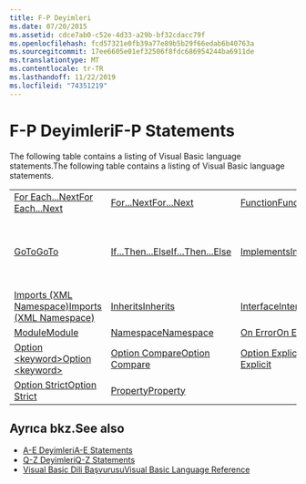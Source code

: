 ```yaml
---
title: F-P Deyimleri
ms.date: 07/20/2015
ms.assetid: cdce7ab0-c52e-4d33-a29b-bf32cdacc79f
ms.openlocfilehash: fcd57321e0fb39a77e89b5b29f66edab6b40763a
ms.sourcegitcommit: 17ee6605e01ef32506f8fdc686954244ba6911de
ms.translationtype: MT
ms.contentlocale: tr-TR
ms.lasthandoff: 11/22/2019
ms.locfileid: "74351219"
---
```

# <a name="f-p-statements"></a><span data-ttu-id="164a3-102">F-P Deyimleri</span><span class="sxs-lookup"><span data-stu-id="164a3-102">F-P Statements</span></span>
<span data-ttu-id="164a3-103">The following table contains a listing of Visual Basic language statements.</span><span class="sxs-lookup"><span data-stu-id="164a3-103">The following table contains a listing of Visual Basic language statements.</span></span>  
  
|||||  
|---|---|---|---|  
|[<span data-ttu-id="164a3-104">For Each...Next</span><span class="sxs-lookup"><span data-stu-id="164a3-104">For Each...Next</span></span>](../../../visual-basic/language-reference/statements/for-each-next-statement.md)|[<span data-ttu-id="164a3-105">For...Next</span><span class="sxs-lookup"><span data-stu-id="164a3-105">For...Next</span></span>](../../../visual-basic/language-reference/statements/for-next-statement.md)|[<span data-ttu-id="164a3-106">Function</span><span class="sxs-lookup"><span data-stu-id="164a3-106">Function</span></span>](../../../visual-basic/language-reference/statements/function-statement.md)|[<span data-ttu-id="164a3-107">Get</span><span class="sxs-lookup"><span data-stu-id="164a3-107">Get</span></span>](../../../visual-basic/language-reference/statements/get-statement.md)|  
|[<span data-ttu-id="164a3-108">GoTo</span><span class="sxs-lookup"><span data-stu-id="164a3-108">GoTo</span></span>](../../../visual-basic/language-reference/statements/goto-statement.md)|[<span data-ttu-id="164a3-109">If...Then...Else</span><span class="sxs-lookup"><span data-stu-id="164a3-109">If...Then...Else</span></span>](../../../visual-basic/language-reference/statements/if-then-else-statement.md)|[<span data-ttu-id="164a3-110">Implements</span><span class="sxs-lookup"><span data-stu-id="164a3-110">Implements</span></span>](../../../visual-basic/language-reference/statements/implements-statement.md)|[<span data-ttu-id="164a3-111">Imports (.NET Namespace and Type)</span><span class="sxs-lookup"><span data-stu-id="164a3-111">Imports (.NET Namespace and Type)</span></span>](../../../visual-basic/language-reference/statements/imports-statement-net-namespace-and-type.md)|  
|[<span data-ttu-id="164a3-112">Imports (XML Namespace)</span><span class="sxs-lookup"><span data-stu-id="164a3-112">Imports (XML Namespace)</span></span>](../../../visual-basic/language-reference/statements/imports-statement-xml-namespace.md)|[<span data-ttu-id="164a3-113">Inherits</span><span class="sxs-lookup"><span data-stu-id="164a3-113">Inherits</span></span>](../../../visual-basic/language-reference/statements/inherits-statement.md)|[<span data-ttu-id="164a3-114">Interface</span><span class="sxs-lookup"><span data-stu-id="164a3-114">Interface</span></span>](../../../visual-basic/language-reference/statements/interface-statement.md)|[<span data-ttu-id="164a3-115">Mid</span><span class="sxs-lookup"><span data-stu-id="164a3-115">Mid</span></span>](../../../visual-basic/language-reference/statements/mid-statement.md)|  
|[<span data-ttu-id="164a3-116">Module</span><span class="sxs-lookup"><span data-stu-id="164a3-116">Module</span></span>](../../../visual-basic/language-reference/statements/module-statement.md)|[<span data-ttu-id="164a3-117">Namespace</span><span class="sxs-lookup"><span data-stu-id="164a3-117">Namespace</span></span>](../../../visual-basic/language-reference/statements/namespace-statement.md)|[<span data-ttu-id="164a3-118">On Error</span><span class="sxs-lookup"><span data-stu-id="164a3-118">On Error</span></span>](../../../visual-basic/language-reference/statements/on-error-statement.md)|[<span data-ttu-id="164a3-119">Operator</span><span class="sxs-lookup"><span data-stu-id="164a3-119">Operator</span></span>](../../../visual-basic/language-reference/statements/operator-statement.md)|  
|[<span data-ttu-id="164a3-120">Option \<keyword></span><span class="sxs-lookup"><span data-stu-id="164a3-120">Option \<keyword></span></span>](../../../visual-basic/language-reference/statements/option-keyword-statement.md)|[<span data-ttu-id="164a3-121">Option Compare</span><span class="sxs-lookup"><span data-stu-id="164a3-121">Option Compare</span></span>](../../../visual-basic/language-reference/statements/option-compare-statement.md)|[<span data-ttu-id="164a3-122">Option Explicit</span><span class="sxs-lookup"><span data-stu-id="164a3-122">Option Explicit</span></span>](../../../visual-basic/language-reference/statements/option-explicit-statement.md)|[<span data-ttu-id="164a3-123">Option Infer</span><span class="sxs-lookup"><span data-stu-id="164a3-123">Option Infer</span></span>](../../../visual-basic/language-reference/statements/option-infer-statement.md)|  
|[<span data-ttu-id="164a3-124">Option Strict</span><span class="sxs-lookup"><span data-stu-id="164a3-124">Option Strict</span></span>](../../../visual-basic/language-reference/statements/option-strict-statement.md)|[<span data-ttu-id="164a3-125">Property</span><span class="sxs-lookup"><span data-stu-id="164a3-125">Property</span></span>](../../../visual-basic/language-reference/statements/property-statement.md)|||  
  
## <a name="see-also"></a><span data-ttu-id="164a3-126">Ayrıca bkz.</span><span class="sxs-lookup"><span data-stu-id="164a3-126">See also</span></span>

- [<span data-ttu-id="164a3-127">A-E Deyimleri</span><span class="sxs-lookup"><span data-stu-id="164a3-127">A-E Statements</span></span>](../../../visual-basic/language-reference/statements/a-e-statements.md)
- [<span data-ttu-id="164a3-128">Q-Z Deyimleri</span><span class="sxs-lookup"><span data-stu-id="164a3-128">Q-Z Statements</span></span>](../../../visual-basic/language-reference/statements/q-z-statements.md)
- [<span data-ttu-id="164a3-129">Visual Basic Dili Başvurusu</span><span class="sxs-lookup"><span data-stu-id="164a3-129">Visual Basic Language Reference</span></span>](../../../visual-basic/language-reference/index.md)
